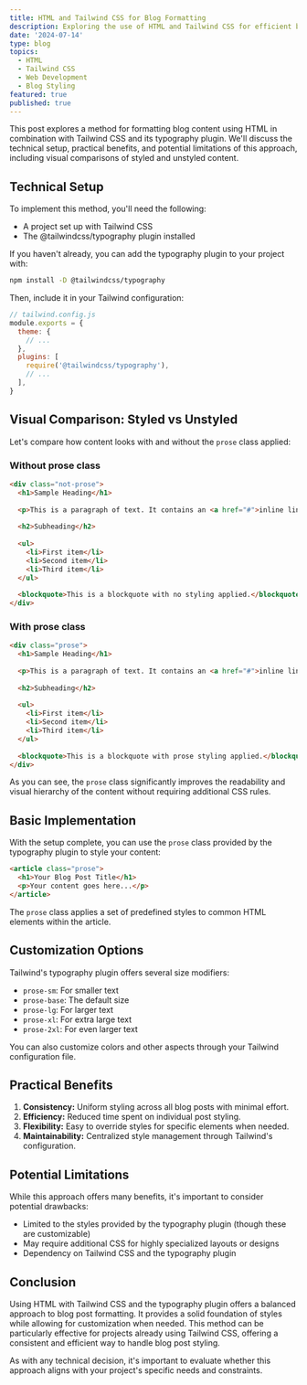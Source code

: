 ```yaml
---
title: HTML and Tailwind CSS for Blog Formatting
description: Exploring the use of HTML and Tailwind CSS for efficient blog formatting.
date: '2024-07-14'
type: blog
topics:
  - HTML
  - Tailwind CSS
  - Web Development
  - Blog Styling
featured: true
published: true
---
```


This post explores a method for formatting blog content using HTML in combination with Tailwind CSS and its typography plugin. We'll discuss the technical setup, practical benefits, and potential limitations of this approach, including visual comparisons of styled and unstyled content.

## Technical Setup

To implement this method, you'll need the following:

- A project set up with Tailwind CSS
- The @tailwindcss/typography plugin installed

If you haven't already, you can add the typography plugin to your project with:

```bash
npm install -D @tailwindcss/typography
```

Then, include it in your Tailwind configuration:

```javascript
// tailwind.config.js
module.exports = {
  theme: {
    // ...
  },
  plugins: [
    require('@tailwindcss/typography'),
    // ...
  ],
}
```

## Visual Comparison: Styled vs Unstyled

Let's compare how content looks with and without the `prose` class applied:

### Without prose class

```html
<div class="not-prose">
  <h1>Sample Heading</h1>
  
  <p>This is a paragraph of text. It contains an <a href="#">inline link</a>.</p>
  
  <h2>Subheading</h2>
  
  <ul>
    <li>First item</li>
    <li>Second item</li>
    <li>Third item</li>
  </ul>
  
  <blockquote>This is a blockquote with no styling applied.</blockquote>
</div>
```

### With prose class

```html
<div class="prose">
  <h1>Sample Heading</h1>
  
  <p>This is a paragraph of text. It contains an <a href="#">inline link</a>.</p>
  
  <h2>Subheading</h2>
  
  <ul>
    <li>First item</li>
    <li>Second item</li>
    <li>Third item</li>
  </ul>
  
  <blockquote>This is a blockquote with prose styling applied.</blockquote>
</div>
```

As you can see, the `prose` class significantly improves the readability and visual hierarchy of the content without requiring additional CSS rules.

## Basic Implementation

With the setup complete, you can use the `prose` class provided by the typography plugin to style your content:

```html
<article class="prose">
  <h1>Your Blog Post Title</h1>
  <p>Your content goes here...</p>
</article>
```

The `prose` class applies a set of predefined styles to common HTML elements within the article.

## Customization Options

Tailwind's typography plugin offers several size modifiers:

- `prose-sm`: For smaller text
- `prose-base`: The default size
- `prose-lg`: For larger text
- `prose-xl`: For extra large text
- `prose-2xl`: For even larger text

You can also customize colors and other aspects through your Tailwind configuration file.

## Practical Benefits

1. **Consistency:** Uniform styling across all blog posts with minimal effort.
2. **Efficiency:** Reduced time spent on individual post styling.
3. **Flexibility:** Easy to override styles for specific elements when needed.
4. **Maintainability:** Centralized style management through Tailwind's configuration.

## Potential Limitations

While this approach offers many benefits, it's important to consider potential drawbacks:

- Limited to the styles provided by the typography plugin (though these are customizable)
- May require additional CSS for highly specialized layouts or designs
- Dependency on Tailwind CSS and the typography plugin

## Conclusion

Using HTML with Tailwind CSS and the typography plugin offers a balanced approach to blog post formatting. It provides a solid foundation of styles while allowing for customization when needed. This method can be particularly effective for projects already using Tailwind CSS, offering a consistent and efficient way to handle blog post styling.

As with any technical decision, it's important to evaluate whether this approach aligns with your project's specific needs and constraints.